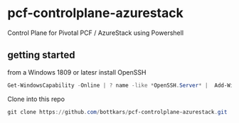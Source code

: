 # pcf-controlplane-azurestack
Control Plane for Pivotal PCF / AzureStack using Powershell 


## getting started

from a Windows 1809 or latesr install OpenSSH

```Powershell
Get-WindowsCapability -Online | ? name -like *OpenSSH.Server* |  Add-WindowsCapability -Online
```

Clone into this repo

```Powershell
git clone https://github.com/bottkars/pcf-controlplane-azurestack.git
```
